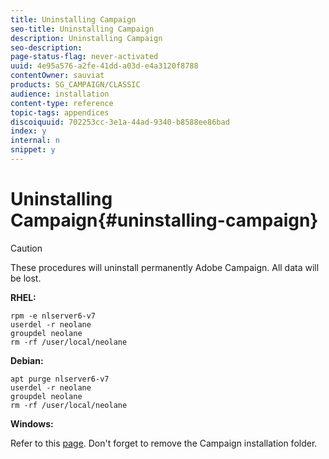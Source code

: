 ```yaml
---
title: Uninstalling Campaign
seo-title: Uninstalling Campaign
description: Uninstalling Campaign
seo-description: 
page-status-flag: never-activated
uuid: 4e95a576-a2fe-41dd-a03d-e4a3120f8788
contentOwner: sauviat
products: SG_CAMPAIGN/CLASSIC
audience: installation
content-type: reference
topic-tags: appendices
discoiquuid: 702253cc-3e1a-44ad-9340-b8588ee86bad
index: y
internal: n
snippet: y
---
```


# Uninstalling Campaign{#uninstalling-campaign}

>[!CAUTION]
>
>These procedures will uninstall permanently Adobe Campaign. All data will be lost.

**RHEL:**

```
rpm -e nlserver6-v7
userdel -r neolane
groupdel neolane
rm -rf /user/local/neolane
```

**Debian:**

```
apt purge nlserver6-v7
userdel -r neolane
groupdel neolane
rm -rf /user/local/neolane
```

**Windows:**

Refer to this [page](https://helpx.adobe.com/campaign/classic/migration/using/migrating-in-windows-for-adobe-campaign-7.html#deleting-and-cleansing-adobe-campaign-previous-version). Don't forget to remove the Campaign installation folder.
